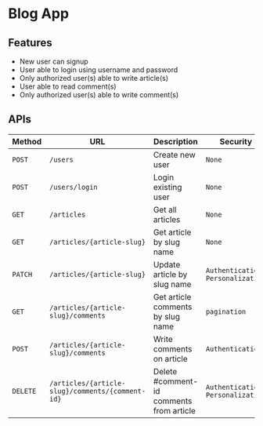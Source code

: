 # Blog App

## Features

* New user can signup
* User able to login using username and password
* Only authorized user(s) able to write article(s)
* User able to read comment(s)
* Only authorized user(s) able to write comment(s)

## APIs
| Method     | URL                                                    | Description                              |Security                                        |
| --------   | -------------------------------------------------------| -----------------------------------------| -----------------------------------------------|
| `POST`     | `/users`                                               | Create new user                          |`None`                                          |
| `POST`     | `/users/login`                                         | Login existing user                      |`None`                                          |
| `GET`      | `/articles`                                            | Get all articles                         |`None`                                          |
| `GET`      | `/articles/{article-slug}`                             | Get article by slug name                 |`None`                                          |
| `PATCH`    | `/articles/{article-slug}`                             | Update article by slug name              |`Authentication` `Personalization`              |
| `GET`      | `/articles/{article-slug}/comments`                    | Get article comments by slug name        |`pagination`                                    |
| `POST`     | `/articles/{article-slug}/comments`                    | Write comments on article                |`Authentication`                                |
| `DELETE`   | `/articles/{article-slug}/comments/{comment-id}`       |Delete #comment-id comments from article   |`Authentication` `Personalization`              |
